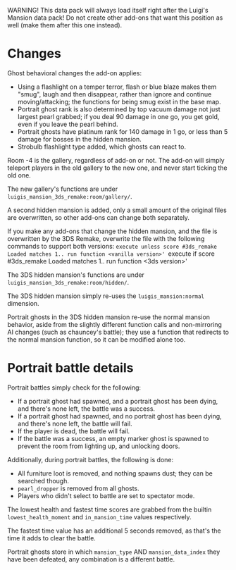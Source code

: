 WARNING! This data pack will always load itself right after the Luigi's Mansion data pack! Do not create other add-ons that want this position as well (make them after this one instead).

# Changes
Ghost behavioral changes the add-on applies:
* Using a flashlight on a temper terror, flash or blue blaze makes them "smug", laugh and then disappear, rather than ignore and continue moving/attacking; the functions for being smug exist in the base map.
* Portrait ghost rank is also determined by top vacuum damage not just largest pearl grabbed; if you deal 90 damage in one go, you get gold, even if you leave the pearl behind.
* Portrait ghosts have platinum rank for 140 damage in 1 go, or less than 5 damage for bosses in the hidden mansion.
* Strobulb flashlight type added, which ghosts can react to.

Room -4 is the gallery, regardless of add-on or not. The add-on will simply teleport players in the old gallery to the new one, and never start ticking the old one.

The new gallery's functions are under `luigis_mansion_3ds_remake:room/gallery/`.

A second hidden mansion is added, only a small amount of the original files are overwritten, so other add-ons can change both separately.

If you make any add-ons that change the hidden mansion, and the file is overwritten by the 3DS Remake, overwrite the file with the following commands to support both versions:
`execute unless score #3ds_remake Loaded matches 1.. run function <vanilla version>'
`execute if score #3ds_remake Loaded matches 1.. run function <3ds version>'

The 3DS hidden mansion's functions are under `luigis_mansion_3ds_remake:room/hidden/`.

The 3DS hidden mansion simply re-uses the `luigis_mansion:normal` dimension.

Portrait ghosts in the 3DS hidden mansion re-use the normal mansion behavior, aside from the slightly different function calls and non-mirroring AI changes (such as chauncey's battle); they use a function that redirects to the normal mansion function, so it can be modified alone too.

# Portrait battle details
Portrait battles simply check for the following:
* If a portrait ghost had spawned, and a portrait ghost has been dying, and there's none left, the battle was a success.
* If a portrait ghost had spawned, and no portrait ghost has been dying, and there's none left, the battle will fail.
* If the player is dead, the battle will fail.
* If the battle was a success, an empty marker ghost is spawned to prevent the room from lighting up, and unlocking doors.

Additionally, during portrait battles, the following is done:
* All furniture loot is removed, and nothing spawns dust; they can be searched though.
* `pearl_dropper` is removed from all ghosts.
* Players who didn't select to battle are set to spectator mode.

The lowest health and fastest time scores are grabbed from the builtin `lowest_health_moment` and `in_mansion_time` values respectively.

The fastest time value has an additional 5 seconds removed, as that's the time it adds to clear the battle.

Portrait ghosts store in which `mansion_type` AND `mansion_data_index` they have been defeated, any combination is a different battle.